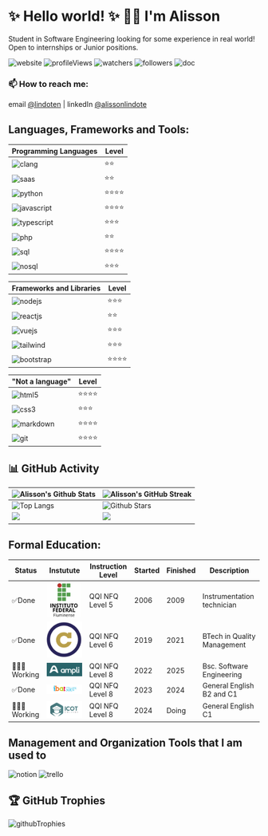 # ✨ Hello world! ✨  👋🏻 I'm Alisson
Student in Software Engineering looking for some experience in real world! Open to internships or Junior positions.
<!-- Badges -->
![website] ![profileViews] ![watchers] ![followers] ![doc]


### 📫 How to reach me:

  email [@lindoten](mailto:lindoten@gmail.com) |  linkedIn [@alissonlindote](https://www.linkedin.com/in/alissonlindote/)

## Languages, Frameworks and Tools:

<div class='flex justify-between'>
  <div>

  | Programming Languages  | Level     |
  |------------------------|-----------|
  | ![clang]                      | ⭐️⭐️       |
  | ![saas]                   | ⭐️⭐️       |
  | ![python]                 | ⭐️⭐️⭐️⭐️   |
  | ![javascript]             | ⭐️⭐️⭐️⭐️   |
  | ![typescript]             | ⭐️⭐️⭐️     |
  | ![php]                    | ⭐️⭐️       |
  | ![sql]                    | ⭐️⭐️⭐️⭐️   |
  | ![nosql]                  | ⭐️⭐️⭐️     |
  </div>
  
  <div>

  | Frameworks and Libraries  | Level     |
  |---------------------------|-----------|
  | ![nodejs]                    | ⭐️⭐️⭐️     |
  | ![reactjs]                     | ⭐️⭐️       |
  | ![vuejs]                       | ⭐️⭐️⭐️     |
  | ![tailwind]                | ⭐️⭐️⭐️     |
  | ![bootstrap]                 | ⭐️⭐️⭐️⭐️   |
  </div>
  <div>

  |"Not a language" | Level    |
  |-----------------|----------|
  | ![html5]            | ⭐️⭐️⭐️⭐️  |
  | ![css3]             | ⭐️⭐️⭐️    |
  | ![markdown]        | ⭐️⭐️⭐️⭐️  |
  | ![git]             | ⭐️⭐️⭐️⭐️  |
  </div>
</div>

## 📊 GitHub Activity


| ![Alisson's Github Stats](https://github-readme-stats.vercel.app/api?username=lindotex&show_icons=true&theme=tokyonight) | ![Alisson's GitHub Streak](https://github-readme-streak-stats.herokuapp.com/?user=lindotex&theme=tokyonight)                                                                                                           |
| --------------------------------------------------------------------------------------------------------------------------------- | ----------------------------------------------------------------------------------------------------------------------------------------------------------------------------------------------------------------- |
| ![Top Langs](https://github-readme-stats.vercel.app/api/top-langs/?username=lindotex&langs_count=8&theme=tokyonight&layout=compact) | ![Github Stars](http://github-profile-summary-cards.vercel.app/api/cards/productive-time?username=lindotex&theme=tokyonight&utcOffset=8) |
| ![](https://github-profile-summary-cards.vercel.app/api/cards/repos-per-language?username=lindotex&theme=tokyonight) | ![](https://github-profile-summary-cards.vercel.app/api/cards/most-commit-language?username=lindotex&theme=tokyonight)


## Formal Education:


| Status    | Instutute                     | Instruction Level |Started | Finished | Description                 |
|-----------|-------------------------------|-------------------|--------|----------|-----------------------------|
| ✅Done    | ![iff]                   | QQI NFQ Level 5   | 2006   | 2009     | Instrumentation technician  |
| ✅Done    | ![uca]   | QQI NFQ Level 6   | 2019   | 2021     | BTech in Quality Management |
| 👨🏻‍💻Working | ![ampli]                         | QQI NFQ Level 8   | 2022   | 2025     | Bsc. Software Engineering   |
| ✅Done    | ![ibat]                  | QQI NFQ Level 8   | 2023   | 2024     | General English B2 and C1   |
| 👨🏻‍💻Working | ![icot]                  | QQI NFQ Level 8   | 2024   | Doing    | General English C1          |

## Management and Organization Tools that I am used to

![notion] ![trello]

## 🏆 GitHub Trophies
![githubTrophies]

<!-- END OF THE README-->
<!-- below, there are the linked links -->

<!-- LINKS/IMG BINDING -->
[website]: https://img.shields.io/website-up-down-green-red/http/monip.org.svg
[profileViews]: https://komarev.com/ghpvc/?username=lindotex&label=Profile%20views&color=0e75b6&style=flat
[watchers]: https://img.shields.io/github/watchers/lindotex/lindotex?style=social 
[followers]: https://img.shields.io/github/followers/lindotex?style=social
[computerImg]: ./kindpng.png

[iff]: ./IFF_logo.jpg
[uca]: ./UCA_Logo.png
[ampli]: ./AMPLI_logo.png
[ibat]: ./IBAT_logo.png
[icot]: ./ICOT_Logo.png

[notion]: https://img.shields.io/badge/Notion-000000?style=for-the-badge&logo=notion&logoColor=white
[trello]: https://img.shields.io/badge/Trello-0052CC?style=for-the-badge&logo=trello&logoColor=white
[githubTrophies]: https://hacked-github-stat-trophies.vercel.app/?username=lindotex&theme=tokyonight&column=11
[doc]: https://img.shields.io/badge/%F0%9F%93%96Documentation-purple



<!-- badges-->
[html5]: https://img.shields.io/badge/HTML5-E34F26?style=for-the-badge&logo=html5&logoColor=white
[css3]: https://img.shields.io/badge/CSS3-1572B6?style=for-the-badge&logo=css3&logoColor=white
[markdown]: https://img.shields.io/badge/Markdown-000000?style=for-the-badge&logo=markdown&logoColor=white
[git]: https://img.shields.io/badge/GIT-E44C30?style=for-the-badge&logo=git&logoColor=white
[clang]:https://img.shields.io/badge/C-00599C?style=for-the-badge&logo=c&logoColor=white
[saas]:https://img.shields.io/badge/Sass-CC6699?style=for-the-badge&logo=sass&logoColor=whit
[python]:https://img.shields.io/badge/Python-3776AB?style=for-the-badge&logo=python&logoColor=white
[javascript]:https://img.shields.io/badge/JavaScript-F7DF1E?style=for-the-badge&logo=JavaScript&logoColor=white
[typescript]:https://img.shields.io/badge/TypeScript-007ACC?style=for-the-badge&logo=typescript&logoColor=white
[php]:https://img.shields.io/badge/PHP-777BB4?style=for-the-badge&logo=php&logoColor=white
[sql]:https://img.shields.io/badge/PostgreSQL-316192?style=for-the-badge&logo=postgresql&logoColor=white
[nosql]:https://img.shields.io/badge/MongoDB-4EA94B?style=for-the-badge&logo=mongodb&logoColor=white
[nodejs]:https://img.shields.io/badge/Node.js-43853D?style=for-the-badge&logo=node.js&logoColor=white
[reactjs]:https://img.shields.io/badge/React-20232A?style=for-the-badge&logo=react&logoColor=61DAFB
[vuejs]:https://img.shields.io/badge/Vue.js-35495E?style=for-the-badge&logo=vue.js&logoColor=4FC08D
[tailwind]:  https://img.shields.io/badge/Tailwind_CSS-38B2AC?style=for-the-badge&logo=tailwind-css&logoColor=white
[bootstrap]:https://img.shields.io/badge/Bootstrap-563D7C?style=for-the-badge&logo=bootstrap&logoColor=white